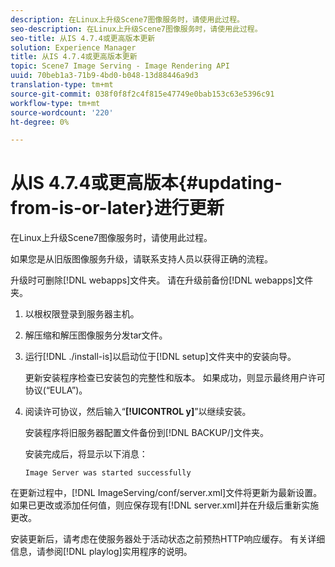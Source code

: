 ```yaml
---
description: 在Linux上升级Scene7图像服务时，请使用此过程。
seo-description: 在Linux上升级Scene7图像服务时，请使用此过程。
seo-title: 从IS 4.7.4或更高版本更新
solution: Experience Manager
title: 从IS 4.7.4或更高版本更新
topic: Scene7 Image Serving - Image Rendering API
uuid: 70beb1a3-71b9-4bd0-b048-13d88446a9d3
translation-type: tm+mt
source-git-commit: 038f0f8f2c4f815e47749e0bab153c63e5396c91
workflow-type: tm+mt
source-wordcount: '220'
ht-degree: 0%

---
```



# 从IS 4.7.4或更高版本{#updating-from-is-or-later}进行更新

在Linux上升级Scene7图像服务时，请使用此过程。

如果您是从旧版图像服务升级，请联系支持人员以获得正确的流程。

升级时可删除[!DNL webapps]文件夹。 请在升级前备份[!DNL webapps]文件夹。

1. 以根权限登录到服务器主机。
1. 解压缩和解压图像服务分发tar文件。
1. 运行[!DNL ./install-is]以启动位于[!DNL setup]文件夹中的安装向导。

   更新安装程序检查已安装包的完整性和版本。 如果成功，则显示最终用户许可协议(“EULA”)。
1. 阅读许可协议，然后输入“**[!UICONTROL y]**”以继续安装。

   安装程序将旧服务器配置文件备份到[!DNL BACKUP/]文件夹。

   安装完成后，将显示以下消息：

   `Image Server was started successfully`

在更新过程中，[!DNL ImageServing/conf/server.xml]文件将更新为最新设置。 如果已更改或添加任何值，则应保存现有[!DNL server.xml]并在升级后重新实施更改。

安装更新后，请考虑在使服务器处于活动状态之前预热HTTP响应缓存。 有关详细信息，请参阅[!DNL playlog]实用程序的说明。
